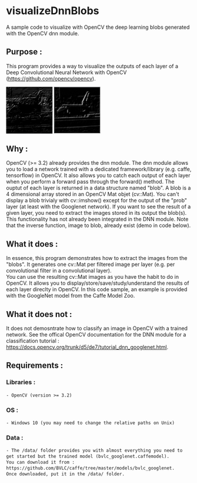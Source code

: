 # visualizeDnnBlobs
A sample code to visualize with OpenCV the deep learning blobs generated with the OpenCV dnn module.

## Purpose :
This program provides a way to visualize the outputs of each layer of a Deep Convolutional Neural Network with OpenCV (https://github.com/opencv/opencv).

<a> <img src="./results/output1.PNG" align="center" height="25%" width="25%">
<img src="./results/output2.PNG" align="center" height="25%" width="25%"> </a>

## Why :
OpenCV (>= 3.2) already provides the dnn module. 
The dnn module allows you to load a network trained with a dedicated framework/library (e.g. caffe, tensorflow) in OpenCV. It also allows you to catch each output of each layer when you perform a forward pass through the forward() method.
The ouptut of each layer is returned in a data structure named "blob".
A blob is a 4 dimensional array stored in an OpenCV Mat objet (cv::Mat). 
You can't display a blob trivialy with cv::imshow() except for the output of the "prob" layer (at least with the Googlenet network). 
If you want to see the result of a given layer, you need to extract the images stored in its output the blob(s).
This functionality has not already been integrated in the DNN module. Note that the inverse function, image to blob, already exist (demo in code below).

## What it does :
In essence, this program demonstrates how to extract the images from the "blobs". 
It generates one cv::Mat per filtered image per layer (e.g. per convolutional filter in a convolutional layer).  
You can use the resulting cv::Mat images as you have the habit to do in OpenCV. 
It allows you to display/store/save/study/understand the results of each layer direclty in OpenCV.
In this code sample, an example is provided with the GoogleNet model from the Caffe Model Zoo.

## What it does not :
It does not demosntrate how to classify an image in OpenCV with a trained network.
See the offical OpenCV documentation for the DNN module for a classification tutorial : https://docs.opencv.org/trunk/d5/de7/tutorial_dnn_googlenet.html.

## Requirements :
### Libraries :
	- OpenCV (version >= 3.2)
	
### OS :
	- Windows 10 (you may need to change the relative paths on Unix)

### Data :
	- The /data/ folder provides you with almost everything you need to get started but the trained model (bvlc_googlenet.caffemodel). 
	You can download it from : https://github.com/BVLC/caffe/tree/master/models/bvlc_googlenet.
	Once downloaded, put it in the /data/ folder.
